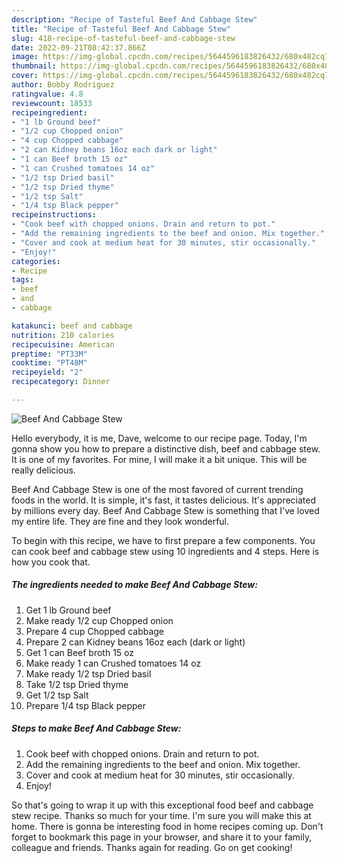 ```yaml
---
description: "Recipe of Tasteful Beef And Cabbage Stew"
title: "Recipe of Tasteful Beef And Cabbage Stew"
slug: 418-recipe-of-tasteful-beef-and-cabbage-stew
date: 2022-09-21T08:42:37.866Z
image: https://img-global.cpcdn.com/recipes/5644596183826432/680x482cq70/beef-and-cabbage-stew-recipe-main-photo.jpg
thumbnail: https://img-global.cpcdn.com/recipes/5644596183826432/680x482cq70/beef-and-cabbage-stew-recipe-main-photo.jpg
cover: https://img-global.cpcdn.com/recipes/5644596183826432/680x482cq70/beef-and-cabbage-stew-recipe-main-photo.jpg
author: Bobby Rodriguez
ratingvalue: 4.8
reviewcount: 18533
recipeingredient:
- "1 lb Ground beef"
- "1/2 cup Chopped onion"
- "4 cup Chopped cabbage"
- "2 can Kidney beans 16oz each dark or light"
- "1 can Beef broth 15 oz"
- "1 can Crushed tomatoes 14 oz"
- "1/2 tsp Dried basil"
- "1/2 tsp Dried thyme"
- "1/2 tsp Salt"
- "1/4 tsp Black pepper"
recipeinstructions:
- "Cook beef with chopped onions. Drain and return to pot."
- "Add the remaining ingredients to the beef and onion. Mix together."
- "Cover and cook at medium heat for 30 minutes, stir occasionally."
- "Enjoy!"
categories:
- Recipe
tags:
- beef
- and
- cabbage

katakunci: beef and cabbage 
nutrition: 210 calories
recipecuisine: American
preptime: "PT33M"
cooktime: "PT48M"
recipeyield: "2"
recipecategory: Dinner

---
```



![Beef And Cabbage Stew](https://img-global.cpcdn.com/recipes/5644596183826432/680x482cq70/beef-and-cabbage-stew-recipe-main-photo.jpg)

Hello everybody, it is me, Dave, welcome to our recipe page. Today, I'm gonna show you how to prepare a distinctive dish, beef and cabbage stew. It is one of my favorites. For mine, I will make it a bit unique. This will be really delicious.



Beef And Cabbage Stew is one of the most favored of current trending foods in the world. It is simple, it's fast, it tastes delicious. It's appreciated by millions every day. Beef And Cabbage Stew is something that I've loved my entire life. They are fine and they look wonderful.


To begin with this recipe, we have to first prepare a few components. You can cook beef and cabbage stew using 10 ingredients and 4 steps. Here is how you cook that.

<!--inarticleads1-->

##### The ingredients needed to make Beef And Cabbage Stew:

1. Get 1 lb Ground beef
1. Make ready 1/2 cup Chopped onion
1. Prepare 4 cup Chopped cabbage
1. Prepare 2 can Kidney beans 16oz each (dark or light)
1. Get 1 can Beef broth 15 oz
1. Make ready 1 can Crushed tomatoes 14 oz
1. Make ready 1/2 tsp Dried basil
1. Take 1/2 tsp Dried thyme
1. Get 1/2 tsp Salt
1. Prepare 1/4 tsp Black pepper




<!--inarticleads2-->

##### Steps to make Beef And Cabbage Stew:

1. Cook beef with chopped onions. Drain and return to pot.
1. Add the remaining ingredients to the beef and onion. Mix together.
1. Cover and cook at medium heat for 30 minutes, stir occasionally.
1. Enjoy!




So that's going to wrap it up with this exceptional food beef and cabbage stew recipe. Thanks so much for your time. I'm sure you will make this at home. There is gonna be interesting food in home recipes coming up. Don't forget to bookmark this page in your browser, and share it to your family, colleague and friends. Thanks again for reading. Go on get cooking!
